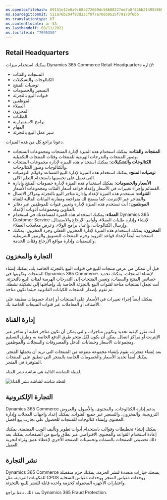 ```yaml
---
ms.openlocfilehash: 69151e12e0a9c68a272669dc56688227ee7a0f836b214955869ffd3965ea733c
ms.sourcegitcommit: 511a76b204f93d23cf9f7a70059525f79170f6bb
ms.translationtype: HT
ms.contentlocale: ar-SA
ms.lasthandoff: 08/11/2021
ms.locfileid: "7095350"
---
```

## <a name="retail-headquarters"></a>Retail Headquarters

يمكنك استخدام ميزات Dynamics 365 Commerce Retail Headquarters لإدارة:

- المنتجات والفئات
- الكتالوجات والتشكيلات
- توصيات المنتج
- التسعير والخصومات
- قنوات البيع بالتجزئة
- الموظفين
- العملاء
- المخزون
- الطلبات
- برامج الاستمرارية
- المهام
- سير عمل البيع بالتجزئة

دعونا نراجع كل من هذه الميزات.

- **المنتجات والفئات:** يمكنك استخدام هذه الميزة لإدارة المنتجات ومجموعات المنتجات وصور المنتجات والتدرجات الهرمية للمنتجات وفئات المنتجات التكميلية. 
- **الكتالوجات والتشكيلات:** يمكنك استخدام هذه الميزة لإدارة مجموعات المنتجات والكتالوجات وصور الكتالوجات. 
- **توصيات المنتج:** يمكنك استخدام هذه الميزة لإدارة البيع المساعد وقوائم التوصيات التي تعمل على تحسينها باستخدام التعلم الآلي. 
- **الأسعار والخصومات:** يمكنك استخدام هذه الميزة لإدارة خصومات المنتج وإدارة القسائم وإجراء تغييرات في الأسعار وإعداد قواعد أسعار الفئات ومجموعات الأسعار. 
- **القنوات:** تستخدم هذه الميزة لإعداد وإدارة متاجر البيع بالتجزئة ومراكز الاتصال والمتاجر عبر الإنترنت. كما يسمح لك بمراجعة ومقارنة البيانات المالية للقناة.
- **الموظفون:** أنت تستخدم هذه الميزة لإدارة وتعيين قنوات للموظفين عبر دفاتر العناوين ومجموعات أذونات الإعداد. 
- **العملاء:** يمكنك استخدام هذه الميزة لمساعدتك في استخدام Dynamics 365 Customer Service لإنشاء وإدارة طلبات العملاء، وأوامر الإرجاع والاستبدال، وإرسال الكتالوجات، وإعداد برامج الولاء، وعرض معاملات العملاء.
- **المخزون:** يمكنك استخدام هذه الميزة لإدارة المخزون الفعلي وجرد المخزون. يمكنك استخدامه أيضاً لإعداد قواعد التزويد وحزم المنتجات للتسويق والرموز الشريطية والتسميات وإدارة مواقع الإرجاع وفئات الخدمة.

## <a name="merchandising-and-inventory"></a>التجارة والمخزون

قبل أن تتمكن من عرض منتجات للبيع في قنوات البيع بالتجزئة الخاصة بك، يمكنك إنشاء المنتجات وتكوينها في Dynamics 365 Commerce. لإنشاء المنتجات، يمكنك تحديد خصائص المنتج والسمات، وتعيين المنتجات إلى التدرجات الهرمية لفئات البيع بالتجزئة. أنت تجعل المنتجات متاحة لقنوات البيع بالتجزئة الخاصة بك وإضافتها إلى تشكيلة نشطة. ثم تقوم بإصدار المنتجات للكيانات القانونية حيثما تكون متاحة.

يمكنك أيضاً إجراء تغييرات في الأسعار على المنتجات أو إعداد خصومات مطبقة على الأصناف أو المعاملات عبر قنوات المبيعات الخاصة بك.

## <a name="channel-management"></a>إدارة القناة

أنت تقرر كيفية تحديد وتكوين متاجرك، والتي يمكن أن تكون متاجر فعلية أو متاجر عبر الإنترنت أو مراكز اتصال. يمكن أن يكون لكل متجر طرق الدفع الخاصة به وطرق التسليم ومجموعات الأسعار وحسابات الدخل والمصروفات والسجلات والموظفين. 

بعد إنشاء متجرك، تقوم بإنشاء مجموعة متنوعة من المنتجات التي تريد أن يحملها المتجر. يمكنك أيضاً تحديد الأسعار والخصومات الخاصة بالمتجر التي تنطبق على المنتجات المتوفرة في المتجر.

لقطة الشاشة التالية هي شاشة نشر القناة.

![لقطة شاشة لشاشة نشر القناة](../media/m14-channel.png)

## <a name="e-commerce"></a>التجارة الإلكترونية

Dynamics 365 Commerce يدعم إدارة الكتالوجات، والمحتوى، والأصول، والعروض الترويجية، والمخزون، والتسعير عبر جميع القنوات. يمكنك إعداد واجهات المحلات وإدارة المحتوى وإنشاء كتالوجات للمنتجات للحصول على تجارب بيع أفضل.

يمكنك إنشاء تخطيطات وقوالب باستخدام أدوات تطوير وتأليف الويب المضمنة. يمكنك إعادة استخدام القواعد والمحتوى الافتراضي عبر نطاق واسع من الصفحات. يمكنك بعد ذلك تخصيص الصفحات بالسمات وتحسينات الصفحة الأخرى لإعطاء عمق وثراء لتجربة العميل.

## <a name="commerce-deployment"></a>نشر التجارة

Dynamics 365 Commerce يمنحك خيارات متعددة لنشر الحزمة. يمكنك حزم منفصلة للمكونات الفردية، مثل CPOS ووحدات مقياس المتجر ووحدات مقياس السحابة واعتبارات الأجهزة المحمولة كحزمة واحدة قابلة للنشر للبيع بالتجزئة.

بعد ذلك، دعنا نراجع Dynamics 365 Fraud Protection.
